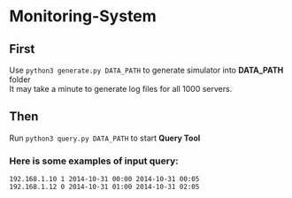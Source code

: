 # Monitoring-System

## First
Use `python3 generate.py DATA_PATH` to generate simulator into **DATA_PATH** folder\
It may take a minute to generate log files for all 1000 servers.

## Then
Run `python3 query.py DATA_PATH` to start **Query Tool**

### Here is some examples of input query:
```
192.168.1.10 1 2014-10-31 00:00 2014-10-31 00:05
192.168.1.12 0 2014-10-31 01:00 2014-10-31 02:05
```

